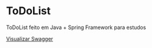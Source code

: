 # ToDoList
ToDoList feito em Java + Spring Framework para estudos

[Visualizar Swagger](https://todolist-nz2u.onrender.com/swagger-ui/index.html#/)

